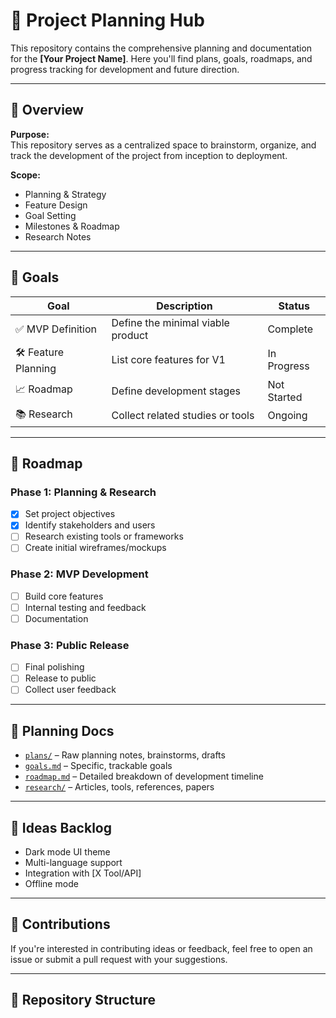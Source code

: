 # 📘 Project Planning Hub

This repository contains the comprehensive planning and documentation for the **[Your Project Name]**. Here you'll find plans, goals, roadmaps, and progress tracking for development and future direction.

---

## 📌 Overview

**Purpose:**  
This repository serves as a centralized space to brainstorm, organize, and track the development of the project from inception to deployment.

**Scope:**  
- Planning & Strategy  
- Feature Design  
- Goal Setting  
- Milestones & Roadmap  
- Research Notes

---

## 🎯 Goals

| Goal | Description | Status |
|------|-------------|--------|
| ✅ MVP Definition | Define the minimal viable product | Complete |
| 🛠️ Feature Planning | List core features for V1 | In Progress |
| 📈 Roadmap | Define development stages | Not Started |
| 📚 Research | Collect related studies or tools | Ongoing |

---

## 🧭 Roadmap

### Phase 1: Planning & Research  
- [x] Set project objectives  
- [x] Identify stakeholders and users  
- [ ] Research existing tools or frameworks  
- [ ] Create initial wireframes/mockups  

### Phase 2: MVP Development  
- [ ] Build core features  
- [ ] Internal testing and feedback  
- [ ] Documentation  

### Phase 3: Public Release  
- [ ] Final polishing  
- [ ] Release to public  
- [ ] Collect user feedback  

---

## 📝 Planning Docs

- [`plans/`](/plans) – Raw planning notes, brainstorms, drafts  
- [`goals.md`](/goals.md) – Specific, trackable goals  
- [`roadmap.md`](/roadmap.md) – Detailed breakdown of development timeline  
- [`research/`](/research) – Articles, tools, references, papers  

---

## 🧠 Ideas Backlog

- Dark mode UI theme  
- Multi-language support  
- Integration with [X Tool/API]  
- Offline mode  

---

## 🤝 Contributions

If you're interested in contributing ideas or feedback, feel free to open an issue or submit a pull request with your suggestions.

---

## 📂 Repository Structure

